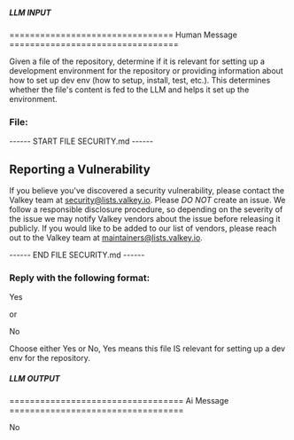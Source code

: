 ##### LLM INPUT #####
================================ Human Message =================================

Given a file of the repository, determine if it is relevant for setting up a development environment for the repository or providing information about how to set up dev env (how to setup, install, test, etc.). This determines whether the file's content is fed to the LLM and helps it set up the environment.

### File:
------ START FILE SECURITY.md ------
## Reporting a Vulnerability

If you believe you've discovered a security vulnerability, please contact the Valkey team at security@lists.valkey.io.
Please *DO NOT* create an issue.
We follow a responsible disclosure procedure, so depending on the severity of the issue we may notify Valkey vendors about the issue before releasing it publicly.
If you would like to be added to our list of vendors, please reach out to the Valkey team at maintainers@lists.valkey.io.

------ END FILE SECURITY.md ------

### Reply with the following format:

<rel>Yes</rel>

or

<rel>No</rel>

Choose either Yes or No, Yes means this file IS relevant for setting up a dev env for the repository.

##### LLM OUTPUT #####
================================== Ai Message ==================================

<rel>No</rel>